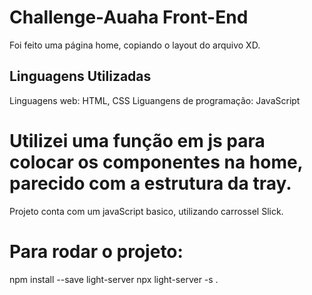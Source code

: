 # Challenge-Auaha Front-End

 Foi feito uma página home, copiando o layout do arquivo XD.

## Linguagens Utilizadas

 Linguagens web: HTML, CSS
 Liguangens de programação: JavaScript


# Utilizei uma função em js para colocar os componentes na home, parecido com a estrutura da tray.
 Projeto conta com um javaScript basico, utilizando carrossel Slick.


# Para rodar o projeto:
 npm install --save light-server
 npx light-server -s .
